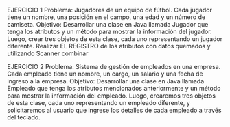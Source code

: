 EJERCICIO 1 
Problema: Jugadores de un equipo de fútbol. Cada jugador tiene un nombre, una posición en el campo, una edad y un número de camiseta. 
Objetivo: Desarrollar una clase en Java llamada Jugador que tenga los atributos y un método para mostrar la información del jugador. 
Luego, crear tres objetos de esta clase, cada uno representando un jugador diferente. 
Realizar EL REGISTRO de los atributos con datos quemados y utilizando Scanner combinar 
  
EJERCICIO 2 
Problema: Sistema de gestión de empleados en una empresa. Cada empleado tiene un nombre, un cargo, un salario y una fecha de ingreso a la empresa. 
Objetivo: Desarrollar una clase en Java llamada Empleado que tenga los atributos mencionados anteriormente y un método para mostrar la información del empleado.
Luego, crearemos tres objetos de esta clase, cada uno representando un empleado diferente, y solicitaremos al usuario que ingrese los detalles de cada empleado a través del teclado. 

